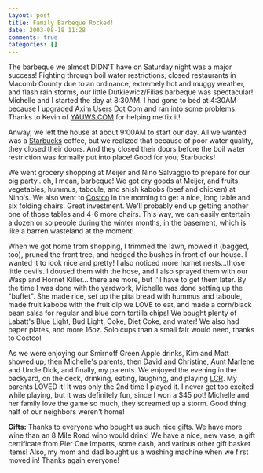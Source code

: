 ```yaml
---
layout: post
title: Family Barbeque Rocked!
date: 2003-08-18 11:28
comments: true
categories: []
---
```

The barbeque we almost DIDN'T have on Saturday night was a major success! Fighting through boil water restrictions, closed restaurants in Macomb County due to an ordinance, extremely hot and muggy weather, and flash rain storms, our little Dutkiewicz/Filias barbeque was spectacular! Michelle and I started the day at 8:30AM. I had gone to bed at 4:30AM because I upgraded <a href="http://aximusers.com">Axim Users Dot Com</a> and ran into some problems. Thanks to Kevin of <a href="http://yauws.com">YAUWS.COM</a> for helping me fix it! 

Anway, we left the house at about 9:00AM to start our day. All we wanted was a <a href="http://starbucks.com">Starbucks</a> coffee, but we realized that because of poor water quality, they closed their doors. And they closed their doors before the boil water restriction was formally put into place! Good for you, Starbucks!

We went grocery shopping at Meijer and Nino Salvaggio to prepare for our big party...oh, I mean, barbeque! We got dry goods at Meijer, and fruits, vegetables, hummus, taboule, and shish kabobs (beef and chicken) at Nino's. We also went to <a href="http://costco.com">Costco</a> in the morning to get a nice, long table and six folding chairs. Great investment. We'll probably end up getting another one of those tables and 4-6 more chairs. This way, we can easily entertain a dozen or so people during the winter months, in the basement, which is like a barren wasteland at the moment!

When we got home from shopping, I trimmed the lawn, mowed it (bagged, too), pruned the front tree, and hedged the bushes in front of our house. I wanted it to look nice and pretty! I also noticed more hornet nests...those little devils. I doused them with the hose, and I also sprayed them with our Wasp and Hornet Killer... there are more, but I'll have to get them later. By the time I was done with the yardwork, Michelle was done setting up the "buffet". She made rice, set up the pita bread with hummus and taboule, made fruit kabobs with the fruit dip we LOVE to eat, and made a corn/black bean salsa for regular and blue corn tortilla chips! We bought plenty of Labatt's Blue Light, Bud Light, Coke, Diet Coke, and water! We also had paper plates, and more 16oz. Solo cups than a small fair would need, thanks to Costco!

As we were enjoying our Smirnoff Green Apple drinks, Kim and Matt showed up, then Michelle's parents, then David and Christine, Aunt Marlene and Uncle Dick, and finally, my parents. We enjoyed the evening in the backyard, on the deck, drinking, eating, laughing, and playing <a href="http://www.dicegames.com/l-c-r.html">LCR</a>. My parents LOVED it! It was only the 2nd time I played it. I never get too excited while playing, but it was definitely fun, since I won a $45 pot! Michelle and her family love the game so much, they screamed up a storm. Good thing half of our neighbors weren't home!

<b>Gifts:</b>
Thanks to everyone who bought us such nice gifts. We have more wine than an 8 Mile Road wino would drink! We have a nice, new vase, a gift certificate from Pier One Imports, some cash, and various other gift basket items! Also, my mom and dad bought us a washing machine when we first moved in! Thanks again everyone!
